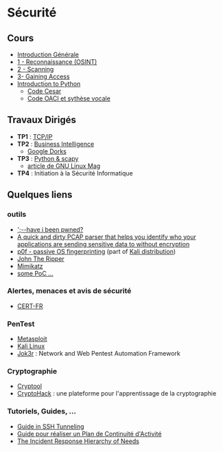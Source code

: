 # Sécurité

## Cours
* [Introduction Générale](https://github.com/truillet/ups/blob/master/m2issd/cours/Introduction_Generale.pdf)
* [1 - Reconnaissance (OSINT)](https://github.com/truillet/ups/blob/master/m2issd/cours/OSINT_Reconnaissance.pdf)
* [2 - Scanning](https://github.com/truillet/ups/blob/master/m2issd/cours/Scanning.pdf)
* [3- Gaining Access](https://github.com/truillet/ups/blob/master/m2issd/cours/Gaining%20Access.pdf)
* [Introduction to Python](https://github.com/truillet/ups/blob/master/m2issd/cours/Introduction_Python.pdf)  
   * [Code Cesar](https://github.com/truillet/ups/blob/master/m2issd/code/ROT13.py)
   * [Code OACI et sythèse vocale](https://github.com/truillet/ups/blob/master/m2issd/code/OACI.zip)
  
## Travaux Dirigés

* **TP1** : [TCP/IP](https://github.com/truillet/ups/blob/master/m2issd/td/TP1_TCP_IP.pdf) 
* **TP2** : [Business Intelligence](https://github.com/truillet/ups/blob/master/m2issd/td/TP2_BUSINT.pdf)
   * [Google Dorks](https://www.exploit-db.com/google-hacking-database)
* **TP3** : [Python & scapy](https://github.com/truillet/ups/blob/master/m2issd/td/TP3_Python_Scapy.pdf)
   * [article de GNU Linux Mag](https://connect.ed-diamond.com/GNU-Linux-Magazine/GLMFHS-090/Scapy-le-couteau-suisse-Python-pour-le-reseau)
* **TP4** : Initiation à la Sécurité Informatique
<!--
* **TP2** : [Cryptographie](https://github.com/truillet/ups/blob/master/m2issd/td/TP2_Cryptographie.1.7.pdf)
   * stéganographie : un article sur [medium.com](https://medium.com/@z3roTrust/the-threat-of-digital-steganography-cloaked-malware-to-u-s-critical-infrastructure-systems-f0a8eb81a9e8)
 
-->
## Quelques liens
### outils
* [';--have i been pwned?](https://haveibeenpwned.com)
* [A quick and dirty PCAP parser that helps you identify who your applications are sending sensitive data to without encryption](https://github.com/danielmiessler/Caparser)
* [p0f - passive OS fingerprinting](https://lcamtuf.coredump.cx/p0f3) (part of [Kali distribution](https://tools.kali.org/information-gathering/p0f))
* [John The Ripper](https://www.openwall.com/john)
* [Mimikatz](http://blog.gentilkiwi.com/mimikatz)
* [some PoC ...](https://samy.pl)

### Alertes, menaces et avis de sécurité
* [CERT-FR](https://www.cert.ssi.gouv.fr)

### PenTest
* [Metasploit](https://www.metasploit.com)
* [Kali Linux](https://www.kali.org)
* [Jok3r](https://hakin9.org/jok3r-v3-beta-2-network-and-web-pentest-automation-framework/) : Network and Web Pentest Automation Framework

### Cryptographie
* [Cryptool](https://www.cryptool.org/en)
* [CryptoHack](https://cryptohack.org) : une plateforme pour l'apprentissage de la cryptographie

### Tutoriels, Guides, ...
* [Guide in SSH Tunneling](https://www.hackingarticles.in/comprehensive-guide-on-ssh-tunneling)
* [Guide pour réaliser un Plan de Continuité d'Activité](http://www.sgdsn.gouv.fr/uploads/2016/10/guide-pca-sgdsn-110613-normal.pdf)
* [The Incident Response Hierarchy of Needs](https://github.com/swannman/ircapabilities)
